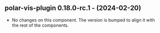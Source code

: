   ## polar-vis-plugin 0.18.0-rc.1 - (2024-02-20)
  
  * No changes on this component. The version is bumped to align it
    with the rest of the components.
